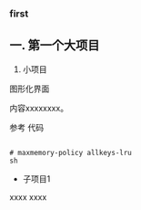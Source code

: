 ### first


## 一. 第一个大项目


1. 小项目

图形化界面

内容xxxxxxxx。

参考 代码
```

# maxmemory-policy allkeys-lru
sh 

```

* 子项目1

xxxx
xxxx



